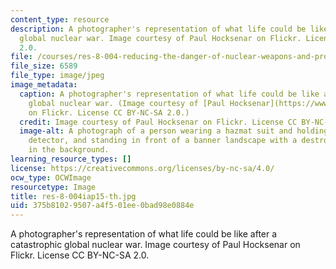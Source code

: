 ```yaml
---
content_type: resource
description: A photographer's representation of what life could be like after a catastrophic
  global nuclear war. Image courtesy of Paul Hocksenar on Flickr. License CC BY-NC-SA
  2.0.
file: /courses/res-8-004-reducing-the-danger-of-nuclear-weapons-and-proliferation-january-iap-2015/375b81029507a4f501ee0bad98e0884e_res-8-004iap15-th.jpg
file_size: 6589
file_type: image/jpeg
image_metadata:
  caption: A photographer's representation of what life could be like after a catastrophic
    global nuclear war. (Image courtesy of [Paul Hocksenar](https://www.flickr.com/photos/vermininc/3643827218/in/photostream/)
    on Flickr. License CC BY-NC-SA 2.0.)
  credit: Image courtesy of Paul Hocksenar on Flickr. License CC BY-NC-SA 2.0.
  image-alt: A photograph of a person wearing a hazmat suit and holding a radiation
    detector, and standing in front of a banner landscape with a destroyed object
    in the background.
learning_resource_types: []
license: https://creativecommons.org/licenses/by-nc-sa/4.0/
ocw_type: OCWImage
resourcetype: Image
title: res-8-004iap15-th.jpg
uid: 375b8102-9507-a4f5-01ee-0bad98e0884e
---
```

A photographer's representation of what life could be like after a catastrophic global nuclear war. Image courtesy of Paul Hocksenar on Flickr. License CC BY-NC-SA 2.0.
